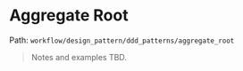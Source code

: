 # Aggregate Root

Path: `workflow/design_pattern/ddd_patterns/aggregate_root`

> Notes and examples TBD.
